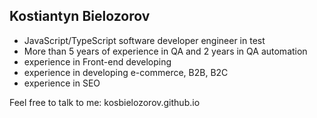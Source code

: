 ## Kostiantyn Bielozorov

- JavaScript/TypeScript software developer engineer in test
- More than 5 years of experience in QA and 2 years in QA automation
- experience in Front-end developing
- experience in developing e-commerce, B2B, B2C
- experience in SEO

Feel free to talk to me: kosbielozorov.github.io
